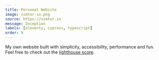 ```yaml
---
title: Personal Website
image: vimtor-io.png
source: https://vimtor.io
message: Inception
labels: [eleventy, cypress, typescript]
order: 9
---
```


My own website built with simplicity, accessibility, performance and fun.
Feel free to check out the [lighthouse score](/lighthouse).

